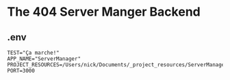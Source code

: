 # The 404 Server Manger Backend

## .env

```
TEST="Ça marche!"
APP_NAME="ServerManager"
PROJECT_RESOURCES=/Users/nick/Documents/_project_resources/ServerManager
PORT=3000
```
